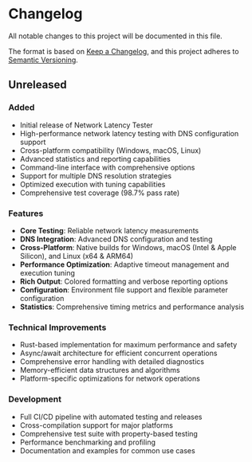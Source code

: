 # Changelog

All notable changes to this project will be documented in this file.

The format is based on [Keep a Changelog](https://keepachangelog.com/en/1.0.0/),
and this project adheres to [Semantic Versioning](https://semver.org/spec/v2.0.0.html).

## Unreleased

### Added
- Initial release of Network Latency Tester
- High-performance network latency testing with DNS configuration support
- Cross-platform compatibility (Windows, macOS, Linux)
- Advanced statistics and reporting capabilities
- Command-line interface with comprehensive options
- Support for multiple DNS resolution strategies
- Optimized execution with tuning capabilities
- Comprehensive test coverage (98.7% pass rate)

### Features
- **Core Testing**: Reliable network latency measurements
- **DNS Integration**: Advanced DNS configuration and testing
- **Cross-Platform**: Native builds for Windows, macOS (Intel & Apple Silicon), and Linux (x64 & ARM64)
- **Performance Optimization**: Adaptive timeout management and execution tuning
- **Rich Output**: Colored formatting and verbose reporting options
- **Configuration**: Environment file support and flexible parameter configuration
- **Statistics**: Comprehensive timing metrics and performance analysis

### Technical Improvements
- Rust-based implementation for maximum performance and safety
- Async/await architecture for efficient concurrent operations
- Comprehensive error handling with detailed diagnostics
- Memory-efficient data structures and algorithms
- Platform-specific optimizations for network operations

### Development
- Full CI/CD pipeline with automated testing and releases
- Cross-compilation support for major platforms
- Comprehensive test suite with property-based testing
- Performance benchmarking and profiling
- Documentation and examples for common use cases